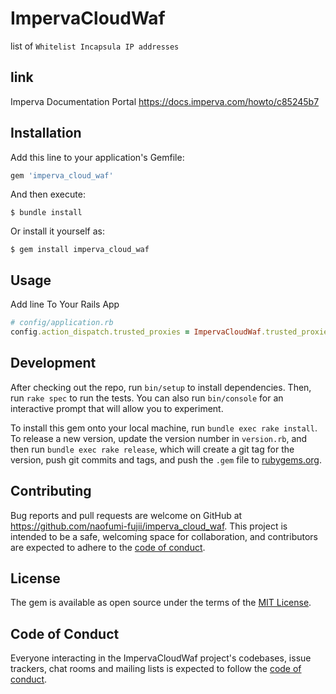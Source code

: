 # ImpervaCloudWaf

list of `Whitelist Incapsula IP addresses`

## link

Imperva Documentation Portal https://docs.imperva.com/howto/c85245b7

## Installation

Add this line to your application's Gemfile:

```ruby
gem 'imperva_cloud_waf'
```

And then execute:

    $ bundle install

Or install it yourself as:

    $ gem install imperva_cloud_waf

## Usage

Add line To Your Rails App

```ruby
# config/application.rb
config.action_dispatch.trusted_proxies = ImpervaCloudWaf.trusted_proxies
```

## Development

After checking out the repo, run `bin/setup` to install dependencies. Then, run `rake spec` to run the tests. You can also run `bin/console` for an interactive prompt that will allow you to experiment.

To install this gem onto your local machine, run `bundle exec rake install`. To release a new version, update the version number in `version.rb`, and then run `bundle exec rake release`, which will create a git tag for the version, push git commits and tags, and push the `.gem` file to [rubygems.org](https://rubygems.org).

## Contributing

Bug reports and pull requests are welcome on GitHub at https://github.com/naofumi-fujii/imperva_cloud_waf. This project is intended to be a safe, welcoming space for collaboration, and contributors are expected to adhere to the [code of conduct](https://github.com/naofumi-fujii/imperva_cloud_waf/blob/master/CODE_OF_CONDUCT.md).


## License

The gem is available as open source under the terms of the [MIT License](https://opensource.org/licenses/MIT).

## Code of Conduct

Everyone interacting in the ImpervaCloudWaf project's codebases, issue trackers, chat rooms and mailing lists is expected to follow the [code of conduct](https://github.com/naofumi-fujii/imperva_cloud_waf/blob/master/CODE_OF_CONDUCT.md).
